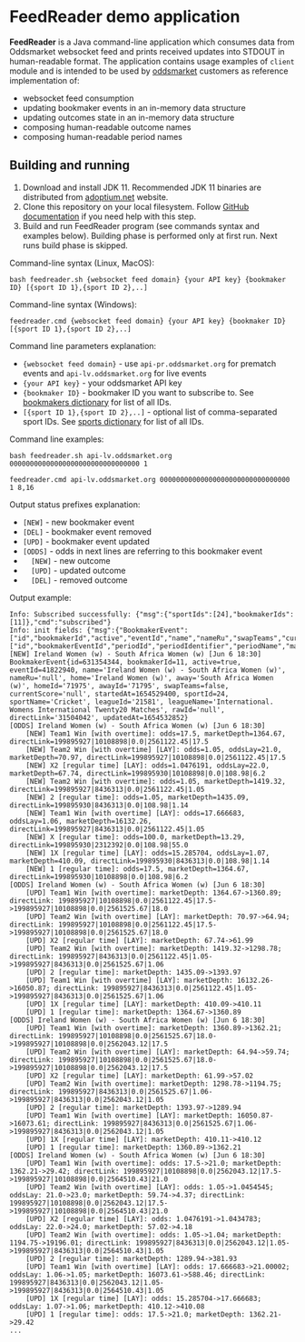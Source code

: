 # FeedReader demo application

**FeedReader** is a Java command-line application which consumes data from Oddsmarket websocket feed and 
prints received updates into STDOUT in human-readable format.
The application contains usage examples of `client` module and is intended to be used by [oddsmarket](https://oddsmarket.org/) customers as 
reference implementation of:
* websocket feed consumption
* updating bookmaker events in an in-memory data structure
* updating outcomes state in an in-memory data structure
* composing human-readable outcome names
* composing human-readable period names


## Building and running

1. Download and install JDK 11. Recommended JDK 11 binaries are distributed from [adoptium.net](https://adoptium.net/temurin/releases/?version=11) website.
2. Clone this repository on your local filesystem. Follow [GitHub documentation](https://docs.github.com/en/repositories/creating-and-managing-repositories/cloning-a-repository) if you need help with this step.
3. Build and run FeedReader program (see commands syntax and examples below). Building phase is performed only at first run. Next runs build phase is skipped.

Command-line syntax (Linux, MacOS):
```
bash feedreader.sh {websocket feed domain} {your API key} {bookmaker ID} [{sport ID 1},{sport ID 2},..] 
```

Command-line syntax (Windows):
```
feedreader.cmd {websocket feed domain} {your API key} {bookmaker ID} [{sport ID 1},{sport ID 2},..] 
```

Command line parameters explanation:
* `{websocket feed domain}` - use `api-pr.oddsmarket.org` for prematch events and `api-lv.oddsmarket.org` for live events
* `{your API key}` - your oddsmarket API key 
* `{bookmaker ID}` - bookmaker ID you want to subscribe to. See [bookmakers dictionary](https://github.com/AspiraLimited/oddsmarket_client/wiki/Get-Bookmakers-(API-v4)) for list of all IDs. 
* `[{sport ID 1},{sport ID 2},..]` - optional list of comma-separated sport IDs. See [sports dictionary](https://github.com/AspiraLimited/oddsmarket_client/wiki/Get-Sports-(API-v4)) for list of all IDs.


Command line examples:
```
bash feedreader.sh api-lv.oddsmarket.org 00000000000000000000000000000000 1
```

```
feedreader.cmd api-lv.oddsmarket.org 00000000000000000000000000000000 1 8,16
```

Output status prefixes explanation:
* `[NEW]` - new bookmaker event
* `[DEL]` - bookmaker event removed
* `[UPD]` - bookmaker event updated
* `[ODDS]` - odds in next lines are referring to this bookmaker event 
* `  [NEW]` - new outcome 
* `  [UPD]` - updated outcome 
* `  [DEL]` - removed outcome 


Output example:
```
Info: Subscribed successfully: {"msg":{"sportIds":[24],"bookmakerIds":[11]},"cmd":"subscribed"}
Info: init fields: {"msg":{"BookmakerEvent":["id","bookmakerId","active","eventId","name","nameRu","swapTeams","currentScore","startedAt","sportId","sportName","leagueName","rawId","directLink","updatedAt","homeId","awayId","home","away","leagueId"],"Outcomes":["id","bookmakerEventId","periodId","periodIdentifier","periodName","marketAndBetTypeId","marketAndBetTypeParameterValue","playerId1","playerName1","playerId2","playerName2","active","odds","oddsLay","isLay","marketDepth","directLink","updatedAt"]},"cmd":"fields"}
[NEW] Ireland Women (w) - South Africa Women (w) [Jun 6 18:30] BookmakerEvent{id=631354344, bookmakerId=11, active=true, eventId=41822940, name='Ireland Women (w) - South Africa Women (w)', nameRu='null', home='Ireland Women (w)', away='South Africa Women (w)', homeId='71975', awayId='71795', swapTeams=false, currentScore='null', startedAt=1654529400, sportId=24, sportName='Cricket', leagueId='21581', leagueName='International. Womens International Twenty20 Matches', rawId='null', directLink='31504042', updatedAt=1654532852}
[ODDS] Ireland Women (w) - South Africa Women (w) [Jun 6 18:30]
    [NEW] Team1 Win [with overtime]: odds=17.5, marketDepth=1364.67, directLink=199895927|10108898|0.0|2561122.45|17.5
    [NEW] Team2 Win [with overtime] [LAY]: odds=1.05, oddsLay=21.0, marketDepth=70.97, directLink=199895927|10108898|0.0|2561122.45|17.5
    [NEW] X2 [regular time] [LAY]: odds=1.0476191, oddsLay=22.0, marketDepth=67.74, directLink=199895930|10108898|0.0|108.98|6.2
    [NEW] Team2 Win [with overtime]: odds=1.05, marketDepth=1419.32, directLink=199895927|8436313|0.0|2561122.45|1.05
    [NEW] 2 [regular time]: odds=1.05, marketDepth=1435.09, directLink=199895930|8436313|0.0|108.98|1.14
    [NEW] Team1 Win [with overtime] [LAY]: odds=17.666683, oddsLay=1.06, marketDepth=16132.26, directLink=199895927|8436313|0.0|2561122.45|1.05
    [NEW] X [regular time]: odds=100.0, marketDepth=13.29, directLink=199895930|2312392|0.0|108.98|55.0
    [NEW] 1X [regular time] [LAY]: odds=15.285704, oddsLay=1.07, marketDepth=410.09, directLink=199895930|8436313|0.0|108.98|1.14
    [NEW] 1 [regular time]: odds=17.5, marketDepth=1364.67, directLink=199895930|10108898|0.0|108.98|6.2
[ODDS] Ireland Women (w) - South Africa Women (w) [Jun 6 18:30]
    [UPD] Team1 Win [with overtime]: marketDepth: 1364.67->1360.89; directLink: 199895927|10108898|0.0|2561122.45|17.5->199895927|10108898|0.0|2561525.67|18.0
    [UPD] Team2 Win [with overtime] [LAY]: marketDepth: 70.97->64.94; directLink: 199895927|10108898|0.0|2561122.45|17.5->199895927|10108898|0.0|2561525.67|18.0
    [UPD] X2 [regular time] [LAY]: marketDepth: 67.74->61.99
    [UPD] Team2 Win [with overtime]: marketDepth: 1419.32->1298.78; directLink: 199895927|8436313|0.0|2561122.45|1.05->199895927|8436313|0.0|2561525.67|1.06
    [UPD] 2 [regular time]: marketDepth: 1435.09->1393.97
    [UPD] Team1 Win [with overtime] [LAY]: marketDepth: 16132.26->16050.87; directLink: 199895927|8436313|0.0|2561122.45|1.05->199895927|8436313|0.0|2561525.67|1.06
    [UPD] 1X [regular time] [LAY]: marketDepth: 410.09->410.11
    [UPD] 1 [regular time]: marketDepth: 1364.67->1360.89
[ODDS] Ireland Women (w) - South Africa Women (w) [Jun 6 18:30]
    [UPD] Team1 Win [with overtime]: marketDepth: 1360.89->1362.21; directLink: 199895927|10108898|0.0|2561525.67|18.0->199895927|10108898|0.0|2562043.12|17.5
    [UPD] Team2 Win [with overtime] [LAY]: marketDepth: 64.94->59.74; directLink: 199895927|10108898|0.0|2561525.67|18.0->199895927|10108898|0.0|2562043.12|17.5
    [UPD] X2 [regular time] [LAY]: marketDepth: 61.99->57.02
    [UPD] Team2 Win [with overtime]: marketDepth: 1298.78->1194.75; directLink: 199895927|8436313|0.0|2561525.67|1.06->199895927|8436313|0.0|2562043.12|1.05
    [UPD] 2 [regular time]: marketDepth: 1393.97->1289.94
    [UPD] Team1 Win [with overtime] [LAY]: marketDepth: 16050.87->16073.61; directLink: 199895927|8436313|0.0|2561525.67|1.06->199895927|8436313|0.0|2562043.12|1.05
    [UPD] 1X [regular time] [LAY]: marketDepth: 410.11->410.12
    [UPD] 1 [regular time]: marketDepth: 1360.89->1362.21
[ODDS] Ireland Women (w) - South Africa Women (w) [Jun 6 18:30]
    [UPD] Team1 Win [with overtime]: odds: 17.5->21.0; marketDepth: 1362.21->29.42; directLink: 199895927|10108898|0.0|2562043.12|17.5->199895927|10108898|0.0|2564510.43|21.0
    [UPD] Team2 Win [with overtime] [LAY]: odds: 1.05->1.0454545; oddsLay: 21.0->23.0; marketDepth: 59.74->4.37; directLink: 199895927|10108898|0.0|2562043.12|17.5->199895927|10108898|0.0|2564510.43|21.0
    [UPD] X2 [regular time] [LAY]: odds: 1.0476191->1.0434783; oddsLay: 22.0->24.0; marketDepth: 57.02->4.18
    [UPD] Team2 Win [with overtime]: odds: 1.05->1.04; marketDepth: 1194.75->19196.01; directLink: 199895927|8436313|0.0|2562043.12|1.05->199895927|8436313|0.0|2564510.43|1.05
    [UPD] 2 [regular time]: marketDepth: 1289.94->381.93
    [UPD] Team1 Win [with overtime] [LAY]: odds: 17.666683->21.00002; oddsLay: 1.06->1.05; marketDepth: 16073.61->588.46; directLink: 199895927|8436313|0.0|2562043.12|1.05->199895927|8436313|0.0|2564510.43|1.05
    [UPD] 1X [regular time] [LAY]: odds: 15.285704->17.666683; oddsLay: 1.07->1.06; marketDepth: 410.12->410.08
    [UPD] 1 [regular time]: odds: 17.5->21.0; marketDepth: 1362.21->29.42
...
```


